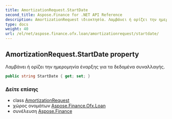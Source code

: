 ```yaml
---
title: AmortizationRequest.StartDate
second_title: Aspose.Finance for .NET API Reference
description: AmortizationRequest ιδιοκτησία. Λαμβάνει ή ορίζει την ημερομηνία έναρξης για τα δεδομένα συναλλαγής.
type: docs
weight: 40
url: /el/net/aspose.finance.ofx.loan/amortizationrequest/startdate/
---
```

## AmortizationRequest.StartDate property

Λαμβάνει ή ορίζει την ημερομηνία έναρξης για τα δεδομένα συναλλαγής.

```csharp
public string StartDate { get; set; }
```

### Δείτε επίσης

* class [AmortizationRequest](../)
* χώρος ονομάτων [Aspose.Finance.Ofx.Loan](../../amortizationrequest/)
* συνέλευση [Aspose.Finance](../../../)


